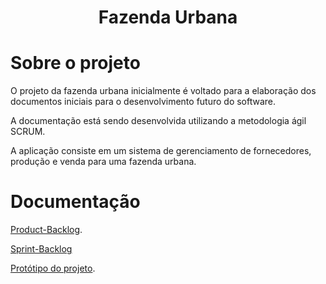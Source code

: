 <h1 align="center"> Fazenda Urbana </h1>

# Sobre o projeto

O projeto da fazenda urbana inicialmente é voltado para a elaboração dos documentos iniciais para o desenvolvimento futuro do software.

A documentação está sendo desenvolvida utilizando a metodologia ágil SCRUM.

A aplicação consiste em um sistema de gerenciamento de fornecedores, produção e venda para uma fazenda urbana.

# Documentação

[Product-Backlog](https://github.com/eduardodvmachado/Fazenda-Urbana/tree/main/Product_Backlog).

[Sprint-Backlog](https://github.com/eduardodvmachado/Fazenda-Urbana/tree/main/Sprint_Backlog)

[Protótipo do projeto](https://www.figma.com/file/x4E7MUEbY9bTutiSkFbD5f/Software_Fazenda_urbana_desktop?type=design&node-id=0-1&mode=design&t=5M8Cg5UNcmb25iEb-0).
